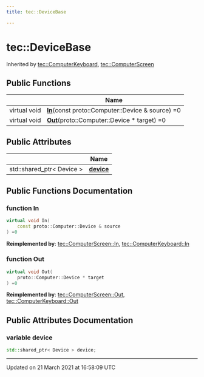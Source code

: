 ```yaml
---
title: tec::DeviceBase

---
```


# tec::DeviceBase



Inherited by [tec::ComputerKeyboard](/engine/Classes/structtec_1_1_computer_keyboard/), [tec::ComputerScreen](/engine/Classes/structtec_1_1_computer_screen/)

## Public Functions

|                | Name           |
| -------------- | -------------- |
| virtual void | **[In](/engine/Classes/structtec_1_1_device_base/#function-in)**(const proto::Computer::Device & source) =0 |
| virtual void | **[Out](/engine/Classes/structtec_1_1_device_base/#function-out)**(proto::Computer::Device * target) =0 |

## Public Attributes

|                | Name           |
| -------------- | -------------- |
| std::shared_ptr< Device > | **[device](/engine/Classes/structtec_1_1_device_base/#variable-device)**  |

## Public Functions Documentation

### function In

```cpp
virtual void In(
    const proto::Computer::Device & source
) =0
```


**Reimplemented by**: [tec::ComputerScreen::In](/engine/Classes/structtec_1_1_computer_screen/#function-in), [tec::ComputerKeyboard::In](/engine/Classes/structtec_1_1_computer_keyboard/#function-in)


### function Out

```cpp
virtual void Out(
    proto::Computer::Device * target
) =0
```


**Reimplemented by**: [tec::ComputerScreen::Out](/engine/Classes/structtec_1_1_computer_screen/#function-out), [tec::ComputerKeyboard::Out](/engine/Classes/structtec_1_1_computer_keyboard/#function-out)


## Public Attributes Documentation

### variable device

```cpp
std::shared_ptr< Device > device;
```


-------------------------------

Updated on 21 March 2021 at 16:58:09 UTC